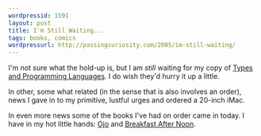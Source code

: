 ```yaml
---
wordpressid: 1591
layout: post
title: I'm Still Waiting...
tags: books, comics
wordpressurl: http://passingcuriosity.com/2005/im-still-waiting/
---
```


I'm not sure what the hold-up is, but I am *still* waiting for my copy of
[Types and Programming Languages][1]. I do wish they'd hurry it up a little.

In other, some what related (in the sense that is also involves an order), news
I gave in to my primitive, lustful urges and ordered a 20-inch iMac.

In even more news some of the books I've had on order came in today. I have in
my hot little hands: [Ojo][2] and [Breakfast After Noon][3].

[1]: /2005/books-glorious-books/
[2]: http://www.amazon.com/dp/1932664130/
[3]: http://www.amazon.com/dp/1929998147/
